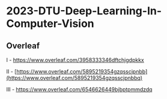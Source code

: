 # 2023-DTU-Deep-Learning-In-Computer-Vision

## Overleaf
I - https://www.overleaf.com/3958333346dftchjgdpkkx

II - [https://www.overleaf.com/5895219354gzqsscjpnbb](https://www.overleaf.com/5895219354gzqsscjpnbbq)

III - https://www.overleaf.com/6546626449bjbptpmmdzdq
